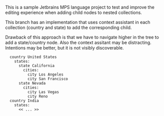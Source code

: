This is a sample Jetbrains MPS language project to test and improve the editing experience when adding child nodes to nested collections.

This branch has an implementation that uses context assistant in each collection (country and state) to add the corresponding child.

Drawback of this approach is that we have to navigate higher in the tree to add a state/country node. Also the context assitant may be distracting. Intentions may be better, but it is not visibly discoverable.

```countries:
  country United States
    states:
      state California
        cities:
          city Los Angeles
          city San Francisco
      state Nevada
        cities:
          city Las Vegas
          city Reno
  country India
    states:
      << ... >>
```